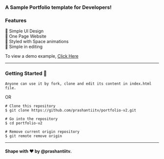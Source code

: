 ### A Sample Portfolio template for Developers!

### Features

📙 Simple UI Design\
📙 One Page Website\
📙 Styled with Space animations\
📙 Simple in editing

To view a demo example, [Click Here](https://prashantiitv.github.io/portfolio-v2/)

---

### Getting Started 🚀

`Anyone can use it by fork, clone and edit its content in index.html file.`

OR

```
# Clone this repository
$ git clone https://github.com/prashantiitv/portfolio-v2.git

# Go into the repository
$ cd portfolio-v2

# Remove current origin repository
$ git remote remove origin
```

---

#### Shape with ❤ by @prashantiitv.
